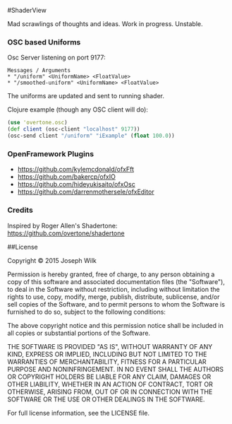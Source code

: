 #ShaderView

Mad scrawlings of thoughts and ideas. Work in progress. Unstable.

### OSC based Uniforms

Osc Server listening on port 9177: 

```
Messages / Arguments
* "/uniform" <UniformName> <FloatValue>
* "/smoothed-uniform" <UniformName> <FloatValue>
```

The uniforms are updated and sent to running shader.

Clojure example (though any OSC client will do):
```clojure
(use 'overtone.osc)
(def client (osc-client "localhost" 9177))
(osc-send client "/uniform" "iExample" (float 100.0))
```

### OpenFramework Plugins

* https://github.com/kylemcdonald/ofxFft
* https://github.com/bakercp/ofxIO
* https://github.com/hideyukisaito/ofxOsc
* https://github.com/darrenmothersele/ofxEditor

### Credits

Inspired by Roger Allen's Shadertone: https://github.com/overtone/shadertone

##License

Copyright © 2015 Joseph Wilk

Permission is hereby granted, free of charge, to any person obtaining a copy of this software and associated documentation files (the "Software"), to deal in the Software without restriction, including without limitation the rights to use, copy, modify, merge, publish, distribute, sublicense, and/or sell copies of the Software, and to permit persons to whom the Software is furnished to do so, subject to the following conditions:

The above copyright notice and this permission notice shall be included in all copies or substantial portions of the Software.

THE SOFTWARE IS PROVIDED "AS IS", WITHOUT WARRANTY OF ANY KIND, EXPRESS OR IMPLIED, INCLUDING BUT NOT LIMITED TO THE WARRANTIES OF MERCHANTABILITY, FITNESS FOR A PARTICULAR PURPOSE AND NONINFRINGEMENT. IN NO EVENT SHALL THE AUTHORS OR COPYRIGHT HOLDERS BE LIABLE FOR ANY CLAIM, DAMAGES OR OTHER LIABILITY, WHETHER IN AN ACTION OF CONTRACT, TORT OR OTHERWISE, ARISING FROM, OUT OF OR IN CONNECTION WITH THE SOFTWARE OR THE USE OR OTHER DEALINGS IN THE SOFTWARE.

For full license information, see the LICENSE file.
